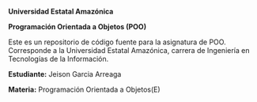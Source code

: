**Universidad Estatal Amazónica**

**Programación Orientada a Objetos (POO)**

Este es un repositorio de código fuente para la asignatura de POO. Corresponde a la Universidad Estatal Amazónica, carrera de Ingeniería en Tecnologías de la Información.

**Estudiante:** Jeison Garcia Arreaga

**Materia:** Programación Orientada a Objetos(E)
